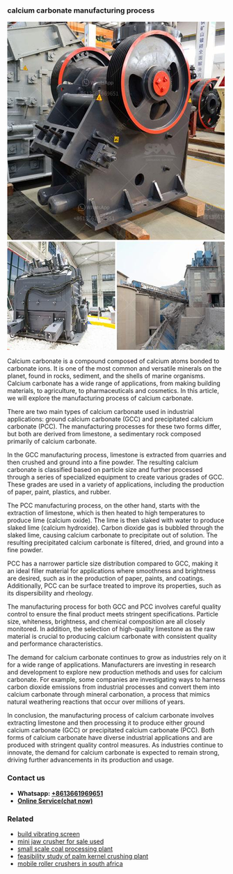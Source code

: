 <h3>calcium carbonate manufacturing process</h3><img src='1708332525.jpg' alt=''><p>Calcium carbonate is a compound composed of calcium atoms bonded to carbonate ions. It is one of the most common and versatile minerals on the planet, found in rocks, sediment, and the shells of marine organisms. Calcium carbonate has a wide range of applications, from making building materials, to agriculture, to pharmaceuticals and cosmetics. In this article, we will explore the manufacturing process of calcium carbonate.</p><p>There are two main types of calcium carbonate used in industrial applications: ground calcium carbonate (GCC) and precipitated calcium carbonate (PCC). The manufacturing processes for these two forms differ, but both are derived from limestone, a sedimentary rock composed primarily of calcium carbonate.</p><p>In the GCC manufacturing process, limestone is extracted from quarries and then crushed and ground into a fine powder. The resulting calcium carbonate is classified based on particle size and further processed through a series of specialized equipment to create various grades of GCC. These grades are used in a variety of applications, including the production of paper, paint, plastics, and rubber.</p><p>The PCC manufacturing process, on the other hand, starts with the extraction of limestone, which is then heated to high temperatures to produce lime (calcium oxide). The lime is then slaked with water to produce slaked lime (calcium hydroxide). Carbon dioxide gas is bubbled through the slaked lime, causing calcium carbonate to precipitate out of solution. The resulting precipitated calcium carbonate is filtered, dried, and ground into a fine powder.</p><p>PCC has a narrower particle size distribution compared to GCC, making it an ideal filler material for applications where smoothness and brightness are desired, such as in the production of paper, paints, and coatings. Additionally, PCC can be surface treated to improve its properties, such as its dispersibility and rheology.</p><p>The manufacturing process for both GCC and PCC involves careful quality control to ensure the final product meets stringent specifications. Particle size, whiteness, brightness, and chemical composition are all closely monitored. In addition, the selection of high-quality limestone as the raw material is crucial to producing calcium carbonate with consistent quality and performance characteristics.</p><p>The demand for calcium carbonate continues to grow as industries rely on it for a wide range of applications. Manufacturers are investing in research and development to explore new production methods and uses for calcium carbonate. For example, some companies are investigating ways to harness carbon dioxide emissions from industrial processes and convert them into calcium carbonate through mineral carbonation, a process that mimics natural weathering reactions that occur over millions of years.</p><p>In conclusion, the manufacturing process of calcium carbonate involves extracting limestone and then processing it to produce either ground calcium carbonate (GCC) or precipitated calcium carbonate (PCC). Both forms of calcium carbonate have diverse industrial applications and are produced with stringent quality control measures. As industries continue to innovate, the demand for calcium carbonate is expected to remain strong, driving further advancements in its production and usage.</p><h3>Contact us</h3><ul><li><strong>Whatsapp:&nbsp;<a href="https://wa.me/8613661969651">+8613661969651</a></strong></li><li><a href="https://swt.shibang-china.com/?git&amp;zhl&amp;calcium carbonate manufacturing process"><strong>Online Service(chat now)</strong></a></li></ul><h3>Related</h3><ul><li><a href='build vibrating screen.md'>build vibrating screen</a></li><li><a href='mini jaw crusher for sale used.md'>mini jaw crusher for sale used</a></li><li><a href='small scale coal processing plant.md'>small scale coal processing plant</a></li><li><a href='feasibility study of palm kernel crushing plant.md'>feasibility study of palm kernel crushing plant</a></li><li><a href='mobile roller crushers in south africa.md'>mobile roller crushers in south africa</a></li></ul>